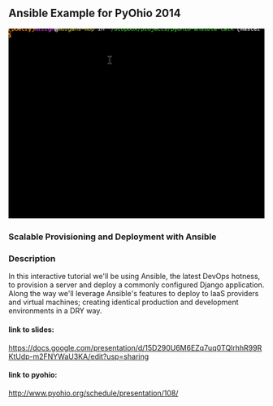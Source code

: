 Ansible Example for PyOhio 2014
----------------

<img src="ansible-pyohio.gif"></img>

### Scalable Provisioning and Deployment with Ansible

### Description
In this interactive tutorial we'll be using Ansible, the latest DevOps hotness, to provision a server and deploy a commonly configured Django application. Along the way we'll leverage Ansible's features to deploy to IaaS providers and virtual machines; creating identical production and development environments in a DRY way.

#### link to slides: 
https://docs.google.com/presentation/d/15D290U6M6EZq7uq0TQlrhhR99RKtUdp-m2FNYWaU3KA/edit?usp=sharing

#### link to pyohio:
http://www.pyohio.org/schedule/presentation/108/
